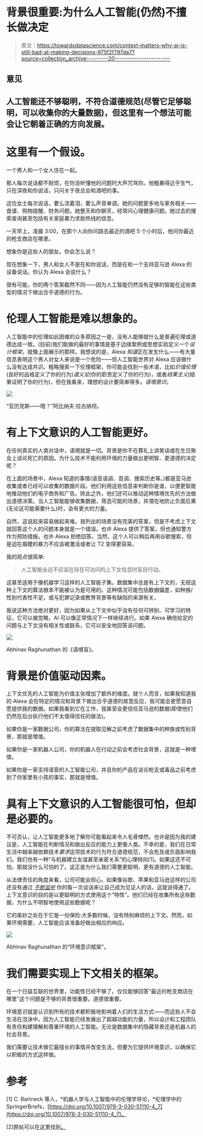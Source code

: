 # 背景很重要:为什么人工智能(仍然)不擅长做决定

> 原文：<https://towardsdatascience.com/context-matters-why-ai-is-still-bad-at-making-decisions-975f2f797da7?source=collection_archive---------20----------------------->

## 意见

## 人工智能还不够聪明，不符合道德规范(尽管它足够聪明，可以收集你的大量数据)，但这里有一个想法可能会让它朝着正确的方向发展。

# 这里有一个假设。

一个男人和一个女人住在一起。

那人每次说话都不耐烦，在你没听懂他的问题时大声咒骂你。他粗暴得近乎生气，只在深夜和你说话，只问关于夜总会和酒吧的事。

这位女士每次说话，要么流着泪，要么声音单调。她的问题更多地与家务相关——食谱、购物提醒、财务问题。她整天和你聊天，经常问心理健康问题。她过去的搜索查询甚至包括有关家庭暴力求助热线的信息。

一天早上，凌晨 3:00，在那个人向你问路去最近的酒吧 5 个小时后，他问你最近的枪支商店在哪里。

想象你是这些人的朋友。你会怎么说？

现在想象一下，男人和女人不是在和你说话，而是在和一个支持亚马逊 Alexa 的设备说话。你认为 Alexa 会说什么？

很有可能，你的两个答案截然不同——因为人工智能仍然没有足够的智能在这些类型的情况下做出合乎道德的行为。

# 伦理人工智能是难以想象的。

人工智能中的伦理如此困难的众多原因之一是，没有人能够就什么是普遍伦理或道德达成一致。(目前)我们能做的最好的事情是基于边缘案例或思想实验定义一个*设计框架*，就像上面展示的那样。我想说的是，Alexa *知道*正在发生什么——有大量信息表明这个男人对女人来说是一个危险——但人工智能世界对 Alexa 应该做什么没有达成共识。粗略搜索一下伦理框架，你可能会找到一些术语，比如*价值伦理*(良好的品格定义了你的行为)*道义论*(你的职责定义了你的行为)，或者*结果主义*(结果证明了你的行为)，但在我看来，理想的设计要简单得多。*语境意识*。

![](img/bc61526765acd945f91a0996c4ee0607.png)

“亚历克斯——嗯？”阿比纳夫·拉古纳坦。

# 有上下文意识的人工智能更好。

在任何真实的人类对话中，语境就是一切。背景是你不在葬礼上讲笑话或在生日聚会上谈论死亡的原因。为什么技术不能利用环境的力量做出更明智、更道德的决定呢？

在上面的场景中，Alexa 知道的事情(语音语调、音调、搜索历史等。)都是亚马逊收集或者已经可以收集的数据片段。他们利用这些信息来判断你是谁，以便更智能地推动他们的电子商务和广告。除此之外，他们还可以推动这种情境优先的方法做出道德决策。当人工智能能够收集数据，筛选可能的场景，并潜在地防止负面后果(无论这可能需要什么)时，会有更大的力量。

自然，这说起来容易做起来难。我列出的场景没有完美的答案，但是不考虑上下文就回答这个人的问题本身就是一个错误。也许 Alexa 提供了答案，但也通知警方作为预防措施。也许 Alexa 拒绝回答。当然，这个人可以稍后再用谷歌搜索，但是迫在眉睫的暴力不应该被激活或者让 T2 变得更容易。

我的观点很简单:

> 人工智能永远不应该在存在可访问的上下文信息时盲目行动。

这甚至适用于像机器学习这样的人工智能子集。数据集中总是有上下文的，无视这种上下文的算法根本不能被认为是可用的。这种情况可能包括数据偏差，如种族/性别代表性不足，或与犯罪记录或教育背景等有缺陷的来源有关。

我说这种方法绝对更好，因为如果从上下文中似乎没有任何可辨别、可学习的特征，它可以被忽略，AI 可以像正常情况下一样继续进行。如果 Alexa 确信给定的问题与上下文没有相关性或联系，它可以安全地回答该问题。

![](img/32a08b476a4b813fade071609605eda8.png)

Abhinav Raghunathan 的《语境盲》。

# 背景是价值驱动因素。

上下文优先的人工智能为价值主张增加了额外的维度。就个人而言，如果我知道我的 Alexa 会在特定的情况和背景下做出合乎道德的故意反应，我可能会更愿意自愿提供我的数据。如果我看到它在工作，我甚至会更信任亚马逊的数据(即使他们仍然在后台执行他们不太值得信任的做法)。

如果你是一家数据公司，你的算法在提取见解之前考虑了数据集中的种族或性别背景，那就是增值。

如果你是一家机器人公司，你的机器人在行动之前会考虑社会背景，这就是一种增值。

如果你是一家支持语音的人工智能公司，并且你的产品在谈论枪支或毒品之前考虑到了你家里有小孩的事实，那就是增值。

# 具有上下文意识的人工智能很可怕，但却是必要的。

不可否认，让人工智能更多地了解你可能看起来令人毛骨悚然。也许是因为我的建议是，人工智能在判断情况和做出反应的能力上更像人类。不幸的是，我们在日常生活中越来越依赖技术*要求*这项技术的行为符合道德规范，不会危及或负面影响我们。我们也有一种“与机器建立友谊甚至亲密关系”的心理倾向[1]。如果这还不可怕，那就没什么可怕的了。这正是为什么我们需要更聪明、更有道德的人工智能。

从法律责任的角度来看，公司可能会担心。如果像谷歌、苹果和亚马逊这样的公司还没有通过 [*不断监听*](https://www.nytimes.com/wirecutter/blog/amazons-alexa-never-stops-listening-to-you/) 你的每一次谈话来让自己成为见证人的话，这就说得通了。上下文意识的目的是以更聪明的方式使用这个“特性”。他们已经在收集所有这些数据，为什么不明智地使用这些数据呢？

它的美妙之处在于它是一份保险:大多数时候，没有特别麻烦的上下文。然而，如果环境需要，人工智能应该准备好做出相应的响应。

![](img/10c37f599ddbda59f25b2fd5ab19d0db.png)

Abhinav Raghunathan 的“环境意识框架”。

# 我们需要实现上下文相关的框架。

在一个日益互联的世界里，功能性已经不够了。仅仅能够回答“最近的枪支商店在哪里”这个问题是不够的背景很重要。道德很重要。

环境意识就是认识到所有的技术都积极地影响着人们的生活方式——而这些人不会生活在泡沫中。因为人工智能已经发展出了超越功能的力量，所以设计和工程团队有责任构建理解和尊重环境的人工智能。无论是数据集中的隐藏背景还是机器人的社会背景。

我们需要让技术做它最擅长的事情并改变生活，但要为它提供环境意识，以确保它以积极的方式这样做。

# 参考

[1] C. Bartneck 等人，*机器人学与人工智能中的伦理学导论，*伦理学中的 SpringerBriefs，[https://doi.org/10.1007/978-3-030-51110-4_7](https://doi.org/10.1007/978-3-030-51110-4_7)。

[2]原帖可以在这里找到[。](https://abhiraghunathan.com)